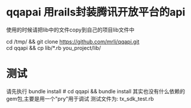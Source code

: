 qqapai 用rails封装腾讯开放平台的api
=====



使用的时候请把lib中的文件copy到自己的项目lib文件中

cd /tmp/ && git clone https://github.com/mrli/qqapi.git \
cd qqapi && cp lib/*.rb you_project/lib/

测试
=====
请先执行 bundle install # cd qqapi && bundle install 
其实也没有什么依赖的gem包,主要是用一个"pry"用于调试 
测试文件为: tx_sdk_test.rb 
